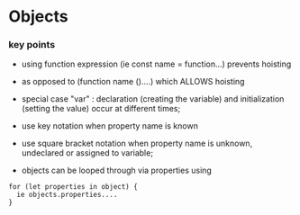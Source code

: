 # Objects

### key points
- using function expression (ie const name = function...) prevents hoisting
- as opposed to (function name ()....) which ALLOWS hoisting
- special case "var" : declaration (creating the variable) and initialization (setting the value) occur at different times;

- use key notation when property name is known

- use square bracket notation when property name is unknown, undeclared or assigned to variable;

- objects can be looped through via properties using 
```
for (let properties in object) {
  ie objects.properties....
}